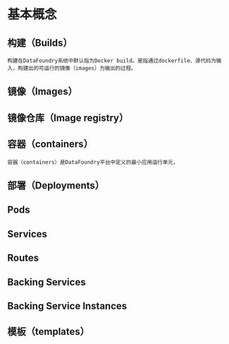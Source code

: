 # 基本概念
## 构建（Builds）
    构建在DataFoundry系统中默认指为Docker build。是指通过dockerfile、源代码为输入，构建出的可运行的镜像（images）为输出的过程。
    
## 镜像（Images）
## 镜像仓库（Image registry）
## 容器（containers）
    容器（containers）是DataFoundry平台中定义的最小应用运行单元，
## 部署（Deployments）
## Pods
## Services
## Routes
## Backing Services
## Backing Service Instances
## 模板（templates）





